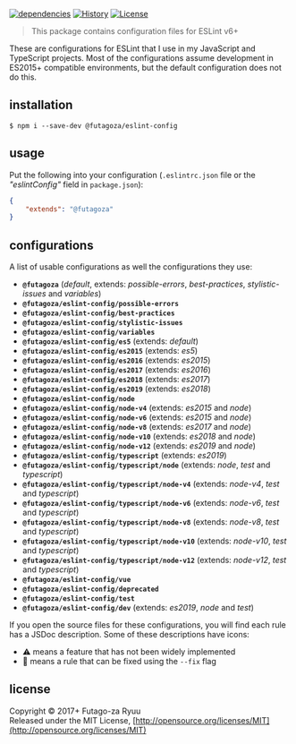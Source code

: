 [![dependencies](https://img.shields.io/david/futagoza/eslint-config-futagozaryuu.svg?path=packages/@futagoza/eslint-config)](https://david-dm.org/futagoza/eslint-config-futagozaryuu?path=packages/@futagoza/eslint-config)
[![History](https://img.shields.io/badge/history-CHANGELOG.md-orange.svg)](https://github.com/futagoza/eslint-config-futagozaryuu/blob/master/CHANGELOG.md)
[![License](https://img.shields.io/badge/license-mit-blue.svg)](https://opensource.org/licenses/MIT)

> This package contains configuration files for ESLint v6+<br>

These are configurations for ESLint that I use in my JavaScript and TypeScript projects. Most of the configurations assume development in ES2015+ compatible environments, but the default configuration does not do this.

## installation

```console
$ npm i --save-dev @futagoza/eslint-config
```

## usage

Put the following into your configuration (`.eslintrc.json` file or the _"eslintConfig"_ field in `package.json`):

```json
{
    "extends": "@futagoza"
}
```

## configurations

A list of usable configurations as well the configurations they use:

- __`@futagoza`__ (_default_, extends: _possible-errors_, _best-practices_, _stylistic-issues_ and _variables_)
- __`@futagoza/eslint-config/possible-errors`__
- __`@futagoza/eslint-config/best-practices`__
- __`@futagoza/eslint-config/stylistic-issues`__
- __`@futagoza/eslint-config/variables`__
- __`@futagoza/eslint-config/es5`__ (extends: _default_)
- __`@futagoza/eslint-config/es2015`__ (extends: _es5_)
- __`@futagoza/eslint-config/es2016`__ (extends: _es2015_)
- __`@futagoza/eslint-config/es2017`__ (extends: _es2016_)
- __`@futagoza/eslint-config/es2018`__ (extends: _es2017_)
- __`@futagoza/eslint-config/es2019`__ (extends: _es2018_)
- __`@futagoza/eslint-config/node`__
- __`@futagoza/eslint-config/node-v4`__ (extends: _es2015_ and _node_)
- __`@futagoza/eslint-config/node-v6`__ (extends: _es2015_ and _node_)
- __`@futagoza/eslint-config/node-v8`__ (extends: _es2017_ and _node_)
- __`@futagoza/eslint-config/node-v10`__ (extends: _es2018_ and _node_)
- __`@futagoza/eslint-config/node-v12`__ (extends: _es2019_ and _node_)
- __`@futagoza/eslint-config/typescript`__ (extends: _es2019_)
- __`@futagoza/eslint-config/typescript/node`__ (extends: _node_, _test_ and _typescript_)
- __`@futagoza/eslint-config/typescript/node-v4`__ (extends: _node-v4_, _test_ and _typescript_)
- __`@futagoza/eslint-config/typescript/node-v6`__ (extends: _node-v6_, _test_ and _typescript_)
- __`@futagoza/eslint-config/typescript/node-v8`__ (extends: _node-v8_, _test_ and _typescript_)
- __`@futagoza/eslint-config/typescript/node-v10`__ (extends: _node-v10_, _test_ and _typescript_)
- __`@futagoza/eslint-config/typescript/node-v12`__ (extends: _node-v12_, _test_ and _typescript_)
- __`@futagoza/eslint-config/vue`__
- __`@futagoza/eslint-config/deprecated`__
- __`@futagoza/eslint-config/test`__
- __`@futagoza/eslint-config/dev`__ (extends: _es2019_, _node_ and _test_)

If you open the source files for these configurations, you will find each rule has a JSDoc description. Some of these descriptions have icons:

- ⚠️ means a feature that has not been widely implemented
- 📝 means a rule that can be fixed using the `--fix` flag

## license

Copyright © 2017+ Futago-za Ryuu<br>
Released under the MIT License, [http://opensource.org/licenses/MIT](http://opensource.org/licenses/MIT)
